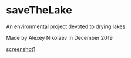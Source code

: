 # saveTheLake
An environmental project devoted to drying lakes

Made by Alexey Nikolaev in December 2019

[screenshot1](image1)
